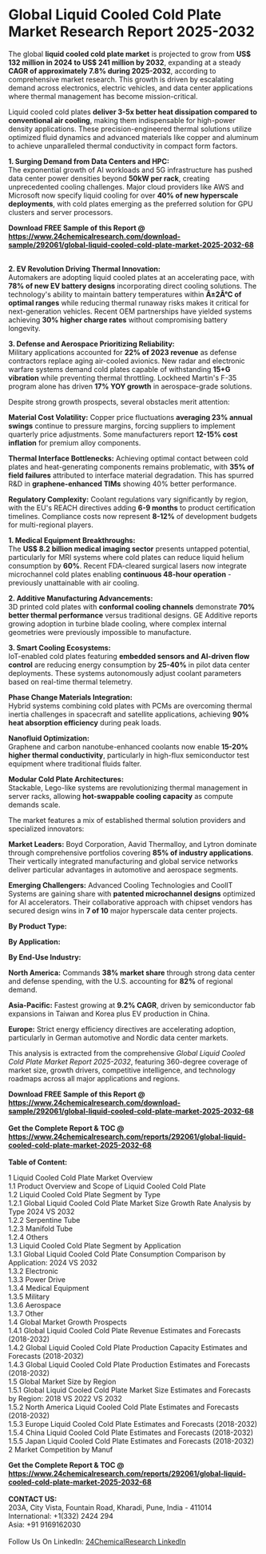 <h1>Global Liquid Cooled Cold Plate Market Research Report 2025-2032</h1><p>The global <strong>liquid cooled cold plate market</strong> is projected to grow from <strong>US$ 132 million in 2024 to US$ 241 million by 2032</strong>, expanding at a steady <strong>CAGR of approximately 7.8% during 2025-2032</strong>, according to comprehensive market research. This growth is driven by escalating demand across electronics, electric vehicles, and data center applications where thermal management has become mission-critical.</p><p>Liquid cooled cold plates <strong>deliver 3-5x better heat dissipation compared to conventional air cooling</strong>, making them indispensable for high-power density applications. These precision-engineered thermal solutions utilize optimized fluid dynamics and advanced materials like copper and aluminum to achieve unparalleled thermal conductivity in compact form factors.</p><p><strong>1. Surging Demand from Data Centers and HPC:</strong><br>
The exponential growth of AI workloads and 5G infrastructure has pushed data center power densities beyond <strong>50kW per rack</strong>, creating unprecedented cooling challenges. Major cloud providers like AWS and Microsoft now specify liquid cooling for over <strong>40% of new hyperscale deployments</strong>, with cold plates emerging as the preferred solution for GPU clusters and server processors.</p><div><b>Download FREE Sample of this Report @ 
            <a href="https://www.24chemicalresearch.com/download-sample/292061/global-liquid-cooled-cold-plate-market-2025-2032-68">
            https://www.24chemicalresearch.com/download-sample/292061/global-liquid-cooled-cold-plate-market-2025-2032-68</a></b></div><br><p><strong>2. EV Revolution Driving Thermal Innovation:</strong><br>
Automakers are adopting liquid cooled plates at an accelerating pace, with <strong>78% of new EV battery designs</strong> incorporating direct cooling solutions. The technology's ability to maintain battery temperatures within <strong>Â±2Â°C of optimal ranges</strong> while reducing thermal runaway risks makes it critical for next-generation vehicles. Recent OEM partnerships have yielded systems achieving <strong>30% higher charge rates</strong> without compromising battery longevity.</p><p><strong>3. Defense and Aerospace Prioritizing Reliability:</strong><br>
Military applications accounted for <strong>22% of 2023 revenue</strong> as defense contractors replace aging air-cooled avionics. New radar and electronic warfare systems demand cold plates capable of withstanding <strong>15+G vibration</strong> while preventing thermal throttling. Lockheed Martin's F-35 program alone has driven <strong>17% YOY growth</strong> in aerospace-grade solutions.</p><p>Despite strong growth prospects, several obstacles merit attention:</p><p><strong>Material Cost Volatility:</strong> Copper price fluctuations <strong>averaging 23% annual swings</strong> continue to pressure margins, forcing suppliers to implement quarterly price adjustments. Some manufacturers report <strong>12-15% cost inflation</strong> for premium alloy components.</p><p><strong>Thermal Interface Bottlenecks:</strong> Achieving optimal contact between cold plates and heat-generating components remains problematic, with <strong>35% of field failures</strong> attributed to interface material degradation. This has spurred R&amp;D in <strong>graphene-enhanced TIMs</strong> showing 40% better performance.</p><p><strong>Regulatory Complexity:</strong> Coolant regulations vary significantly by region, with the EU's REACH directives adding <strong>6-9 months</strong> to product certification timelines. Compliance costs now represent <strong>8-12%</strong> of development budgets for multi-regional players.</p><p><strong>1. Medical Equipment Breakthroughs:</strong><br>
The <strong>US$ 8.2 billion medical imaging sector</strong> presents untapped potential, particularly for MRI systems where cold plates can reduce liquid helium consumption by <strong>60%</strong>. Recent FDA-cleared surgical lasers now integrate microchannel cold plates enabling <strong>continuous 48-hour operation</strong> - previously unattainable with air cooling.</p><p><strong>2. Additive Manufacturing Advancements:</strong><br>
3D printed cold plates with <strong>conformal cooling channels</strong> demonstrate <strong>70% better thermal performance</strong> versus traditional designs. GE Additive reports growing adoption in turbine blade cooling, where complex internal geometries were previously impossible to manufacture.</p><p><strong>3. Smart Cooling Ecosystems:</strong><br>
IoT-enabled cold plates featuring <strong>embedded sensors and AI-driven flow control</strong> are reducing energy consumption by <strong>25-40%</strong> in pilot data center deployments. These systems autonomously adjust coolant parameters based on real-time thermal telemetry.</p><p><strong>Phase Change Materials Integration:</strong><br>
	Hybrid systems combining cold plates with PCMs are overcoming thermal inertia challenges in spacecraft and satellite applications, achieving <strong>90% heat absorption efficiency</strong> during peak loads.</p><p><strong>Nanofluid Optimization:</strong><br>
	Graphene and carbon nanotube-enhanced coolants now enable <strong>15-20% higher thermal conductivity</strong>, particularly in high-flux semiconductor test equipment where traditional fluids falter.</p><p><strong>Modular Cold Plate Architectures:</strong><br>
	Stackable, Lego-like systems are revolutionizing thermal management in server racks, allowing <strong>hot-swappable cooling capacity</strong> as compute demands scale.</p><p>The market features a mix of established thermal solution providers and specialized innovators:</p><p><strong>Market Leaders:</strong> Boyd Corporation, Aavid Thermalloy, and Lytron dominate through comprehensive portfolios covering <strong>85% of industry applications</strong>. Their vertically integrated manufacturing and global service networks deliver particular advantages in automotive and aerospace segments.</p><p><strong>Emerging Challengers:</strong> Advanced Cooling Technologies and CoolIT Systems are gaining share with <strong>patented microchannel designs</strong> optimized for AI accelerators. Their collaborative approach with chipset vendors has secured design wins in <strong>7 of 10</strong> major hyperscale data center projects.</p><p><strong>By Product Type:</strong></p><p><strong>By Application:</strong></p><p><strong>By End-Use Industry:</strong></p><p><strong>North America:</strong> Commands <strong>38% market share</strong> through strong data center and defense spending, with the U.S. accounting for <strong>82%</strong> of regional demand.</p><p><strong>Asia-Pacific:</strong> Fastest growing at <strong>9.2% CAGR</strong>, driven by semiconductor fab expansions in Taiwan and Korea plus EV production in China.</p><p><strong>Europe:</strong> Strict energy efficiency directives are accelerating adoption, particularly in German automotive and Nordic data center markets.</p><p>This analysis is extracted from the comprehensive <em>Global Liquid Cooled Cold Plate Market Report 2025-2032</em>, featuring 360-degree coverage of market size, growth drivers, competitive intelligence, and technology roadmaps across all major applications and regions.</p><div><b>Download FREE Sample of this Report @ 
            <a href="https://www.24chemicalresearch.com/download-sample/292061/global-liquid-cooled-cold-plate-market-2025-2032-68">
            https://www.24chemicalresearch.com/download-sample/292061/global-liquid-cooled-cold-plate-market-2025-2032-68</a></b></div><br><div><b>Get the Complete Report & TOC @ 
            <a href="https://www.24chemicalresearch.com/reports/292061/global-liquid-cooled-cold-plate-market-2025-2032-68">
            https://www.24chemicalresearch.com/reports/292061/global-liquid-cooled-cold-plate-market-2025-2032-68</a></b></div><br>
            <b>Table of Content:</b><p>1 Liquid Cooled Cold Plate Market Overview<br />
    1.1 Product Overview and Scope of Liquid Cooled Cold Plate<br />
    1.2 Liquid Cooled Cold Plate Segment by Type<br />
        1.2.1 Global Liquid Cooled Cold Plate Market Size Growth Rate Analysis by Type 2024 VS 2032<br />
        1.2.2 Serpentine Tube<br />
        1.2.3 Manifold Tube<br />
        1.2.4 Others<br />
    1.3 Liquid Cooled Cold Plate Segment by Application<br />
        1.3.1 Global Liquid Cooled Cold Plate Consumption Comparison by Application: 2024 VS 2032<br />
        1.3.2 Electronic<br />
        1.3.3 Power Drive<br />
        1.3.4 Medical Equipment<br />
        1.3.5 Military<br />
        1.3.6 Aerospace<br />
        1.3.7 Other<br />
    1.4 Global Market Growth Prospects<br />
        1.4.1 Global Liquid Cooled Cold Plate Revenue Estimates and Forecasts (2018-2032)<br />
        1.4.2 Global Liquid Cooled Cold Plate Production Capacity Estimates and Forecasts (2018-2032)<br />
        1.4.3 Global Liquid Cooled Cold Plate Production Estimates and Forecasts (2018-2032)<br />
    1.5 Global Market Size by Region<br />
        1.5.1 Global Liquid Cooled Cold Plate Market Size Estimates and Forecasts by Region: 2018 VS 2022 VS 2032<br />
        1.5.2 North America Liquid Cooled Cold Plate Estimates and Forecasts (2018-2032)<br />
        1.5.3 Europe Liquid Cooled Cold Plate Estimates and Forecasts (2018-2032)<br />
        1.5.4 China Liquid Cooled Cold Plate Estimates and Forecasts (2018-2032)<br />
        1.5.5 Japan Liquid Cooled Cold Plate Estimates and Forecasts (2018-2032)<br />
2 Market Competition by Manuf</p><div><b>Get the Complete Report & TOC @ 
            <a href="https://www.24chemicalresearch.com/reports/292061/global-liquid-cooled-cold-plate-market-2025-2032-68">
            https://www.24chemicalresearch.com/reports/292061/global-liquid-cooled-cold-plate-market-2025-2032-68</a></b></div><br><b>CONTACT US:</b><br>
            203A, City Vista, Fountain Road, Kharadi, Pune, India - 411014<br>
            International: +1(332) 2424 294<br>
            Asia: +91 9169162030 <br><br>
            Follow Us On LinkedIn: <a href="https://www.linkedin.com/company/24chemicalresearch/">24ChemicalResearch LinkedIn</a>
